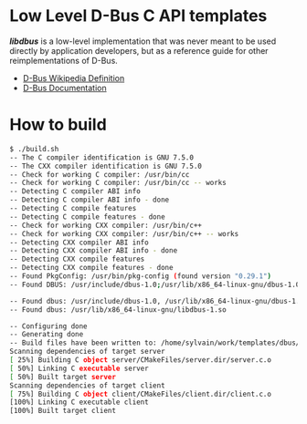 # Low Level D-Bus C API templates

***libdbus*** is a low-level implementation that was never meant to be used directly by application developers, but as a reference guide for other reimplementations of D-Bus.

- [D-Bus Wikipedia Definition](https://en.wikipedia.org/wiki/D-Bus)
- [D-Bus Documentation](https://dbus.freedesktop.org/doc/api/html/index.html)

# How to build

```sh
$ ./build.sh 
-- The C compiler identification is GNU 7.5.0
-- The CXX compiler identification is GNU 7.5.0
-- Check for working C compiler: /usr/bin/cc
-- Check for working C compiler: /usr/bin/cc -- works
-- Detecting C compiler ABI info
-- Detecting C compiler ABI info - done
-- Detecting C compile features
-- Detecting C compile features - done
-- Check for working CXX compiler: /usr/bin/c++
-- Check for working CXX compiler: /usr/bin/c++ -- works
-- Detecting CXX compiler ABI info
-- Detecting CXX compiler ABI info - done
-- Detecting CXX compile features
-- Detecting CXX compile features - done
-- Found PkgConfig: /usr/bin/pkg-config (found version "0.29.1") 
-- Found DBUS: /usr/include/dbus-1.0;/usr/lib/x86_64-linux-gnu/dbus-1.0/include  

-- Found dbus: /usr/include/dbus-1.0, /usr/lib/x86_64-linux-gnu/dbus-1.0/include
-- Found dbus: /usr/lib/x86_64-linux-gnu/libdbus-1.so

-- Configuring done
-- Generating done
-- Build files have been written to: /home/sylvain/work/templates/dbus/low-level/build
Scanning dependencies of target server
[ 25%] Building C object server/CMakeFiles/server.dir/server.c.o
[ 50%] Linking C executable server
[ 50%] Built target server
Scanning dependencies of target client
[ 75%] Building C object client/CMakeFiles/client.dir/client.c.o
[100%] Linking C executable client
[100%] Built target client
```
